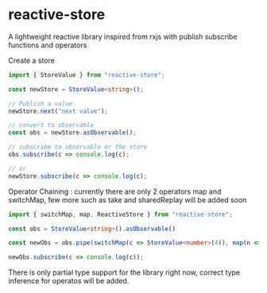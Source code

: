 # reactive-store
A lightweight reactive library inspired from rxjs with publish subscribe functions and operators

Create a store


```typescript
import { StoreValue } from "reactive-store";

const newStore = StoreValue<string>();

// Publish a value
newStore.next("next value");

// convert to observable
const obs = newStore.asObservable();

// subscribe to observable or the store
obs.subscribe(c => console.log(c);

// or 
newStore.subscribe(c => console.log(c);

```

Operator Chaining : currently there are only 2 operators map and switchMap, few more such as take and sharedReplay will be added soon

```typescript
import { switchMap, map, ReactiveStore } from "reactive-store";

const obs = StoreValue<string>().asObservable()

const newObs = obs.pipe(switchMap(c => StoreValue<number>(4)), map(n => n*4));

newObs.subscribe(c => console.log(c));

```

There is only partial type support for the library right now, correct type inference for operatos will be added.
